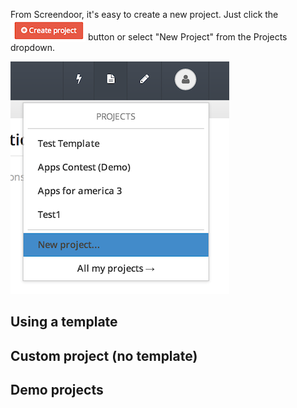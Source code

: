 From Screendoor, it's easy to create a new project. Just click the <img src='../images/screenshot_create_project1.png' style='vertical-align:bottom;' /> button or select "New Project" from the Projects dropdown.

![create project screenshot](../images/screenshot_create_project2.png)

## Using a template

## Custom project (no template)

## Demo projects